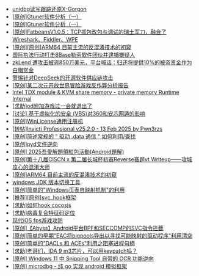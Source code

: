 + [unidbg读写跟踪还原X-Gorgon](https://bbs.kanxue.com/thread-285586.htm)
+ [[原创]Gtuner软件分析（一）](https://bbs.kanxue.com/thread-285593.htm)
+ [[原创]Gtuner软件分析（一）](https://bbs.kanxue.com/thread-285592.htm)
+ [[原创]FatbeansV1.0.5：TCP抓包改包与调试的瑞士军刀，融合了Wireshark、Fiddler、WPE](https://bbs.kanxue.com/thread-284571.htm)
+ [[原创][原创]ARM64 目前主流的反混淆技术的初窥](https://bbs.kanxue.com/thread-285567.htm)
+ [国际执法行动打击8Base勒索软件团伙并逮捕嫌疑人](https://bbs.kanxue.com/thread-285558.htm)
+ [zkLend 遭攻击被盗850万美元，平台喊话：归还将提供10%的被盗资金作为白帽赏金](https://bbs.kanxue.com/thread-285561.htm)
+ [警惕针对DeepSeek的开源软件供应链攻击](https://bbs.kanxue.com/thread-285576.htm)
+ [[原创]某二次元开放世界冒险游戏反作弊分析报告](https://bbs.kanxue.com/thread-285580.htm)
+ [Intel TDX module & KVM share memory -  private memory Runtime Internal](https://bbs.kanxue.com/thread-285406.htm)
+ [[求助]od附加游戏过一会就退出了](https://bbs.kanxue.com/thread-285594.htm)
+ [[讨论] 基于虚拟化的安全 (VBS)对360和安芯网遁的影响](https://bbs.kanxue.com/thread-285588.htm)
+ [[原创]WinLicense通用注册机](https://bbs.kanxue.com/thread-285466.htm)
+ [[转帖]Invicti Professional v25.2.0 - 13 Feb 2025 by Pwn3rzs](https://bbs.kanxue.com/thread-285595.htm)
+ [[原创]简述常规的 " 驱动 .data 通信 " 如何利用/查找](https://bbs.kanxue.com/thread-285348.htm)
+ [[原创]pyd文件逆向](https://bbs.kanxue.com/thread-285496.htm)
+ [[原创] 2025吾愛解題領紅包活動(Android題解)](https://bbs.kanxue.com/thread-285550.htm)
+ [[原创]第十八届CISCN x 第二届长城杯初赛Reverse赛题vt Writeup——攻城攻心的混淆大师](https://bbs.kanxue.com/thread-285566.htm)
+ [[原创]ARM64 目前主流的反混淆技术的初窥](https://bbs.kanxue.com/thread-285567.htm)
+ [windows JDK 版本切换工具](https://bbs.kanxue.com/thread-285195.htm)
+ [[原创]简单的"Windows页表自映射机制"的利用](https://bbs.kanxue.com/thread-285332.htm)
+ [[推荐][原创]svc_hook框架](https://bbs.kanxue.com/thread-284713.htm)
+ [[求助]如何hook cocosjs](https://bbs.kanxue.com/thread-285475.htm)
+ [[求助]病毒复合特征码定位](https://bbs.kanxue.com/thread-285518.htm)
+ [现代iOS fps游戏攻防](https://bbs.kanxue.com/thread-285596.htm)
+ [[原创]【Abyss】Android平台BPF和SECCOMP的SVC指令拦截](https://bbs.kanxue.com/thread-285339.htm)
+ [[原创]简单的早期"EAC将bigpools导出以寻找可能映射的驱动程序"利用清空](https://bbs.kanxue.com/thread-285355.htm)
+ [[原创]简单的"DACLs 和 ACEs"利用之阻塞进程句柄](https://bbs.kanxue.com/thread-285347.htm)
+ [[求助]老哥们，IDA 9 m3芯片，可以用keypatch吗？](https://bbs.kanxue.com/thread-285365.htm)
+ [[原创] Windows 11 中 Snipping Tool 自带的 OCR 功能逆向](https://bbs.kanxue.com/thread-285371.htm)
+ [[原创] microdbg - 纯 go 实现 android 模拟框架](https://bbs.kanxue.com/thread-285377.htm)
